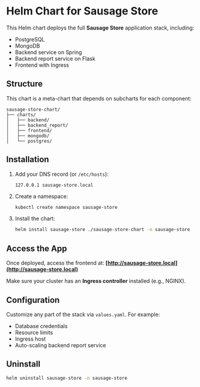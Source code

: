 # Helm Chart for Sausage Store

This Helm chart deploys the full **Sausage Store** application stack, including:

- PostgreSQL
- MongoDB
- Backend service on Spring
- Backend report service on Flask
- Frontend with Ingress

## Structure

This chart is a meta-chart that depends on subcharts for each component:
```
sausage-store-chart/
├── charts/
│   ├── backend/
│   ├── backend_report/
│   ├── frontend/
│   ├── mongodb/
│   └── postgres/
```

## Installation

1. Add your DNS record (or `/etc/hosts`):
    ```
    127.0.0.1 sausage-store.local
    ```

2. Create a namespace:
    ```bash
    kubectl create namespace sausage-store
    ```

3. Install the chart:
    ```bash
    helm install sausage-store ./sausage-store-chart -n sausage-store
    ```

## Access the App

Once deployed, access the frontend at:
**[http://sausage-store.local](http://sausage-store.local)**

Make sure your cluster has an **Ingress controller** installed (e.g., NGINX).

## Configuration

Customize any part of the stack via `values.yaml`. For example:

* Database credentials
* Resource limits
* Ingress host
* Auto-scaling backend report service

## Uninstall

```bash
helm uninstall sausage-store -n sausage-store
```
